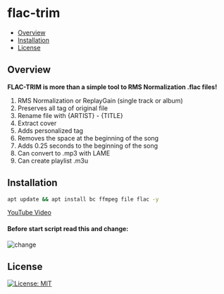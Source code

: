 # flac-trim

* [Overview](#overview)
* [Installation](#installation)
* [License](#license)

## Overview
<b>FLAC-TRIM is more than a simple tool to RMS Normalization .flac files!</b><br>
1) RMS Normalization or ReplayGain (single track or album)
2) Preserves all tag of original file
3) Rename file with {ARTIST} - {TITLE}
4) Extract cover
5) Adds personalized tag
6) Removes the space at the beginning of the song
7) Adds 0.25 seconds to the beginning of the song
8) Can convert to .mp3 with LAME
9) Can create playlist .m3u

## Installation
```bash
apt update && apt install bc ffmpeg file flac -y
```
<a href="https://youtu.be/NIq456R0ESw">YouTube Video</a>

#### Before start script read this and change:
<img src="https://i.postimg.cc/pXQd4K7c/change.png" alt="change"><br>

## License
[![License: MIT](https://img.shields.io/badge/License-MIT-blue.svg)](LICENSE.md)
